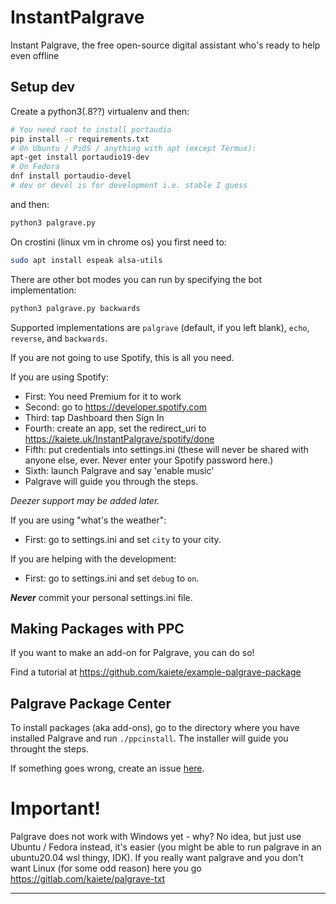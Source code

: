 # InstantPalgrave
Instant Palgrave, the free open-source digital assistant who's ready to help even offline

## Setup dev

Create a python3(.8??) virtualenv and then:

```bash
# You need root to install portaudio
pip install -r requirements.txt
# On Ubuntu / PiOS / anything with apt (except Termux):
apt-get install portaudio19-dev
# On Fedora
dnf install portaudio-devel
# dev or devel is for development i.e. stable I guess
```

and then:

```bash
python3 palgrave.py
```
On crostini (linux vm in chrome os) you first need to:
```bash
sudo apt install espeak alsa-utils
```
There are other bot modes you can run by specifying the bot implementation:

```bash
python3 palgrave.py backwards
```

Supported implementations are `palgrave` (default, if you left blank), `echo`, `reverse`, and `backwards`.

If you are not going to use Spotify, this is all you need.

If you are using Spotify:
* First: You need Premium for it to work
* Second: go to https://developer.spotify.com
* Third: tap Dashboard then Sign In
* Fourth: create an app, set the redirect_uri to https://kaiete.uk/InstantPalgrave/spotify/done
* Fifth: put credentials into settings.ini (these will never be shared with anyone else, ever. Never enter your Spotify password here.)
* Sixth: launch Palgrave and say 'enable music'
* Palgrave will guide you through the steps.

*Deezer support may be added later.*

If you are using "what's the weather":
* First: go to settings.ini and set `city` to your city.

If you are helping with the development:
* First: go to settings.ini and set `debug` to `on`.

***Never*** commit your personal settings.ini file.

## Making Packages with PPC

If you want to make an add-on for Palgrave, you can do so!

Find a tutorial at https://github.com/kaiete/example-palgrave-package

## Palgrave Package Center

To install packages (aka add-ons), go to the directory where you have installed Palgrave and run `./ppcinstall`. The installer will guide you throught the steps.

If something goes wrong, create an issue [here](https://github.com/kaiete/InstantPalgrave/issues).

# Important!
Palgrave does not work with Windows yet - why? No idea, but just use Ubuntu / Fedora instead, it's easier (you might be able to run palgrave in an ubuntu20.04 wsl thingy, IDK). If you really want palgrave and you don't want Linux (for some odd reason) here you go https://gitlab.com/kaiete/palgrave-txt

<hr>

<script type="text/javascript">
  (function(d, t) {
      var v = d.createElement(t), s = d.getElementsByTagName(t)[0];
      v.onload = function() {
        window.voiceflow.chat.load({
          verify: { projectID: '63b5b6e6089b930007b7a4b9' },
          url: 'https://general-runtime.voiceflow.com',
          versionID: 'production'
        });
      }
      v.src = "https://cdn.voiceflow.com/widget/bundle.mjs"; v.type = "text/javascript"; s.parentNode.insertBefore(v, s);
  })(document, 'script');
</script>
